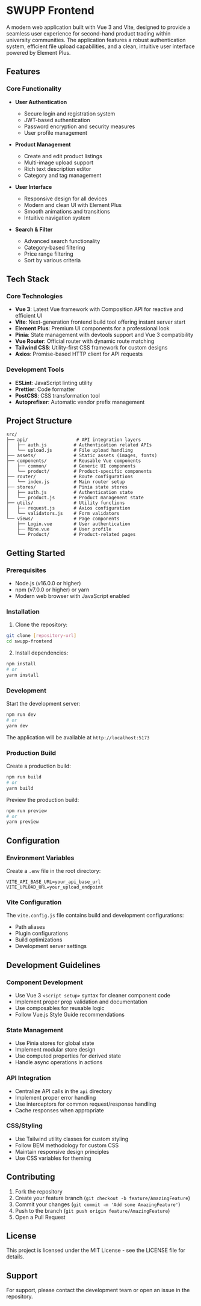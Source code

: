 # SWUPP Frontend

A modern web application built with Vue 3 and Vite, designed to provide a seamless user experience for second-hand product trading within university communities. The application features a robust authentication system, efficient file upload capabilities, and a clean, intuitive user interface powered by Element Plus.

## Features

### Core Functionality
- **User Authentication**
  - Secure login and registration system
  - JWT-based authentication
  - Password encryption and security measures
  - User profile management

- **Product Management**
  - Create and edit product listings
  - Multi-image upload support
  - Rich text description editor
  - Category and tag management

- **User Interface**
  - Responsive design for all devices
  - Modern and clean UI with Element Plus
  - Smooth animations and transitions
  - Intuitive navigation system

- **Search & Filter**
  - Advanced search functionality
  - Category-based filtering
  - Price range filtering
  - Sort by various criteria

## Tech Stack

### Core Technologies
- **Vue 3**: Latest Vue framework with Composition API for reactive and efficient UI
- **Vite**: Next-generation frontend build tool offering instant server start
- **Element Plus**: Premium UI components for a professional look
- **Pinia**: State management with devtools support and Vue 3 compatibility
- **Vue Router**: Official router with dynamic route matching
- **Tailwind CSS**: Utility-first CSS framework for custom designs
- **Axios**: Promise-based HTTP client for API requests

### Development Tools
- **ESLint**: JavaScript linting utility
- **Prettier**: Code formatter
- **PostCSS**: CSS transformation tool
- **Autoprefixer**: Automatic vendor prefix management

## Project Structure

```
src/
├── api/                  # API integration layers
│   ├── auth.js          # Authentication related APIs
│   └── upload.js        # File upload handling
├── assets/              # Static assets (images, fonts)
├── components/          # Reusable Vue components
│   ├── common/          # Generic UI components
│   └── product/         # Product-specific components
├── router/              # Route configurations
│   └── index.js         # Main router setup
├── stores/              # Pinia state stores
│   ├── auth.js          # Authentication state
│   └── product.js       # Product management state
├── utils/               # Utility functions
│   ├── request.js       # Axios configuration
│   └── validators.js    # Form validators
└── views/               # Page components
    ├── Login.vue        # User authentication
    ├── Mine.vue         # User profile
    └── Product/         # Product-related pages
```

## Getting Started

### Prerequisites

- Node.js (v16.0.0 or higher)
- npm (v7.0.0 or higher) or yarn
- Modern web browser with JavaScript enabled

### Installation

1. Clone the repository:
```bash
git clone [repository-url]
cd swupp-frontend
```

2. Install dependencies:
```bash
npm install
# or
yarn install
```

### Development

Start the development server:
```bash
npm run dev
# or
yarn dev
```

The application will be available at `http://localhost:5173`

### Production Build

Create a production build:
```bash
npm run build
# or
yarn build
```

Preview the production build:
```bash
npm run preview
# or
yarn preview
```

## Configuration

### Environment Variables
Create a `.env` file in the root directory:
```env
VITE_API_BASE_URL=your_api_base_url
VITE_UPLOAD_URL=your_upload_endpoint
```

### Vite Configuration
The `vite.config.js` file contains build and development configurations:
- Path aliases
- Plugin configurations
- Build optimizations
- Development server settings

## Development Guidelines

### Component Development
- Use Vue 3 `<script setup>` syntax for cleaner component code
- Implement proper prop validation and documentation
- Use composables for reusable logic
- Follow Vue.js Style Guide recommendations

### State Management
- Use Pinia stores for global state
- Implement modular store design
- Use computed properties for derived state
- Handle async operations in actions

### API Integration
- Centralize API calls in the `api` directory
- Implement proper error handling
- Use interceptors for common request/response handling
- Cache responses when appropriate

### CSS/Styling
- Use Tailwind utility classes for custom styling
- Follow BEM methodology for custom CSS
- Maintain responsive design principles
- Use CSS variables for theming

## Contributing

1. Fork the repository
2. Create your feature branch (`git checkout -b feature/AmazingFeature`)
3. Commit your changes (`git commit -m 'Add some AmazingFeature'`)
4. Push to the branch (`git push origin feature/AmazingFeature`)
5. Open a Pull Request

## License

This project is licensed under the MIT License - see the LICENSE file for details.

## Support

For support, please contact the development team or open an issue in the repository.
